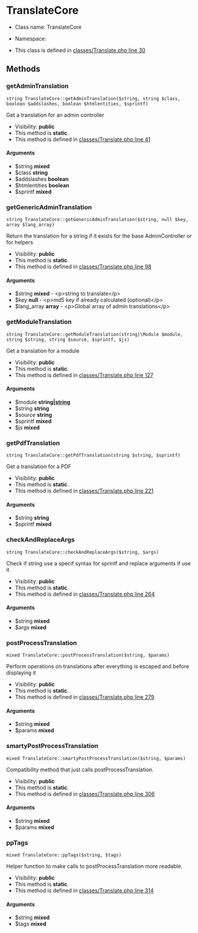 TranslateCore
===============






* Class name: TranslateCore
* Namespace: 

* This class is defined in [classes/Translate.php line 30](https://github.com/PrestaShop/PrestaShop/blob/1.6.1.1/classes/Translate.php#30)







Methods
-------


### getAdminTranslation

    string TranslateCore::getAdminTranslation($string, string $class, boolean $addslashes, boolean $htmlentities, $sprintf)

Get a translation for an admin controller



* Visibility: **public**
* This method is **static**.
* This method is defined in [classes/Translate.php line 41](https://github.com/PrestaShop/PrestaShop/blob/1.6.1.1/classes/Translate.php#41)


#### Arguments
* $string **mixed**
* $class **string**
* $addslashes **boolean**
* $htmlentities **boolean**
* $sprintf **mixed**



### getGenericAdminTranslation

    string TranslateCore::getGenericAdminTranslation($string, null $key, array $lang_array)

Return the translation for a string if it exists for the base AdminController or for helpers



* Visibility: **public**
* This method is **static**.
* This method is defined in [classes/Translate.php line 98](https://github.com/PrestaShop/PrestaShop/blob/1.6.1.1/classes/Translate.php#98)


#### Arguments
* $string **mixed** - &lt;p&gt;string to translate&lt;/p&gt;
* $key **null** - &lt;p&gt;md5 key if already calculated (optional)&lt;/p&gt;
* $lang_array **array** - &lt;p&gt;Global array of admin translations&lt;/p&gt;



### getModuleTranslation

    string TranslateCore::getModuleTranslation(string|\Module $module, string $string, string $source, $sprintf, $js)

Get a translation for a module



* Visibility: **public**
* This method is **static**.
* This method is defined in [classes/Translate.php line 127](https://github.com/PrestaShop/PrestaShop/blob/1.6.1.1/classes/Translate.php#127)


#### Arguments
* $module **string|[string](ModuleCore)**
* $string **string**
* $source **string**
* $sprintf **mixed**
* $js **mixed**



### getPdfTranslation

    string TranslateCore::getPdfTranslation(string $string, $sprintf)

Get a translation for a PDF



* Visibility: **public**
* This method is **static**.
* This method is defined in [classes/Translate.php line 221](https://github.com/PrestaShop/PrestaShop/blob/1.6.1.1/classes/Translate.php#221)


#### Arguments
* $string **string**
* $sprintf **mixed**



### checkAndReplaceArgs

    string TranslateCore::checkAndReplaceArgs($string, $args)

Check if string use a specif syntax for sprintf and replace arguments if use it



* Visibility: **public**
* This method is **static**.
* This method is defined in [classes/Translate.php line 264](https://github.com/PrestaShop/PrestaShop/blob/1.6.1.1/classes/Translate.php#264)


#### Arguments
* $string **mixed**
* $args **mixed**



### postProcessTranslation

    mixed TranslateCore::postProcessTranslation($string, $params)

Perform operations on translations after everything is escaped and before displaying it



* Visibility: **public**
* This method is **static**.
* This method is defined in [classes/Translate.php line 279](https://github.com/PrestaShop/PrestaShop/blob/1.6.1.1/classes/Translate.php#279)


#### Arguments
* $string **mixed**
* $params **mixed**



### smartyPostProcessTranslation

    mixed TranslateCore::smartyPostProcessTranslation($string, $params)

Compatibility method that just calls postProcessTranslation.



* Visibility: **public**
* This method is **static**.
* This method is defined in [classes/Translate.php line 306](https://github.com/PrestaShop/PrestaShop/blob/1.6.1.1/classes/Translate.php#306)


#### Arguments
* $string **mixed**
* $params **mixed**



### ppTags

    mixed TranslateCore::ppTags($string, $tags)

Helper function to make calls to postProcessTranslation more readable.



* Visibility: **public**
* This method is **static**.
* This method is defined in [classes/Translate.php line 314](https://github.com/PrestaShop/PrestaShop/blob/1.6.1.1/classes/Translate.php#314)


#### Arguments
* $string **mixed**
* $tags **mixed**


